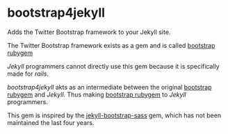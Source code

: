 # bootstrap4jekyll
Adds the Twitter Bootstrap framework to your Jekyll site.

The Twitter Bootstrap framework exists as a gem and is called [bootstrap rubygem](https://rubygems.org/gems/bootstrap)

_Jekyll_ programmers cannot directly use this gem because it is specifically made for _rails_.

_bootstrap4jekyll_ akts as an intermediate between the original
[bootstrap rubygem](https://rubygems.org/gems/bootstrap)
and _Jekyll_. Thus making [bootstrap rubygem](https://rubygems.org/gems/bootstrap) to _Jekyll_ programmers.

This gem is inspired by the 
[jekyll-bootstrap-sass](https://github.com/benbalter/jekyll-bootstrap-sass) gem,
which has not been maintained the last four years.
